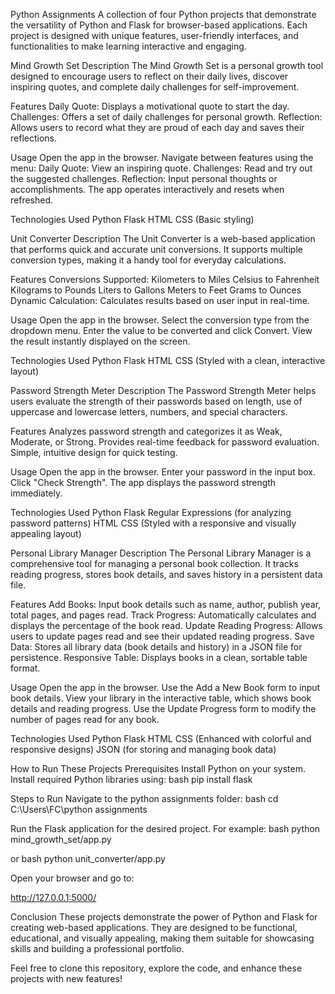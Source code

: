 Python Assignments
A collection of four Python projects that demonstrate the versatility of Python and Flask for browser-based applications. Each project is designed with unique features, user-friendly interfaces, and functionalities to make learning interactive and engaging.

 Mind Growth Set
Description
The Mind Growth Set is a personal growth tool designed to encourage users to reflect on their daily lives, discover inspiring quotes, and complete daily challenges for self-improvement.

Features
 Daily Quote: Displays a motivational quote to start the day.
 Challenges: Offers a set of daily challenges for personal growth.
 Reflection: Allows users to record what they are proud of each day and saves their reflections.

Usage
 Open the app in the browser.
 Navigate between features using the menu:
 Daily Quote: View an inspiring quote.
 Challenges: Read and try out the suggested challenges.
 Reflection: Input personal thoughts or accomplishments.
 The app operates interactively and resets when refreshed.

Technologies Used
 Python
 Flask
 HTML
 CSS (Basic styling)

Unit Converter
Description
The Unit Converter is a web-based application that performs quick and accurate unit conversions. It supports multiple conversion types, making it a handy tool for everyday calculations.

Features
 Conversions Supported:
 Kilometers to Miles
 Celsius to Fahrenheit
 Kilograms to Pounds
 Liters to Gallons
 Meters to Feet
 Grams to Ounces
 Dynamic Calculation: Calculates results based on user input in real-time.

Usage
 Open the app in the browser.
 Select the conversion type from the dropdown menu.
 Enter the value to be converted and click Convert.
 View the result instantly displayed on the screen.

Technologies Used 
 Python
 Flask
 HTML
 CSS (Styled with a clean, interactive layout)

 Password Strength Meter
Description
The Password Strength Meter helps users evaluate the strength of their passwords based on length, use of uppercase and lowercase letters, numbers, and special characters.

Features
 Analyzes password strength and categorizes it as Weak, Moderate, or Strong.
 Provides real-time feedback for password evaluation.
 Simple, intuitive design for quick testing.

Usage
 Open the app in the browser.
 Enter your password in the input box.
 Click "Check Strength".
 The app displays the password strength immediately.

Technologies Used
 Python
 Flask
 Regular Expressions (for analyzing password patterns)
 HTML
 CSS (Styled with a responsive and visually appealing layout)

 Personal Library Manager
Description
The Personal Library Manager is a comprehensive tool for managing a personal book collection. It tracks reading progress, stores book details, and saves history in a persistent data file.

Features
 Add Books: Input book details such as name, author, publish year, total pages, and pages read.
 Track Progress: Automatically calculates and displays the percentage of the book read.
 Update Reading Progress: Allows users to update pages read and see their updated reading progress.
 Save Data: Stores all library data (book details and history) in a JSON file for persistence.
 Responsive Table: Displays books in a clean, sortable table format.

Usage
 Open the app in the browser.
 Use the Add a New Book form to input book details.
 View your library in the interactive table, which shows book details and reading progress.
 Use the Update Progress form to modify the number of pages read for any book.

Technologies Used
 Python
 Flask
 HTML
 CSS (Enhanced with colorful and responsive designs)
 JSON (for storing and managing book data)

How to Run These Projects
Prerequisites
 Install Python on your system.
 Install required Python libraries using:
  bash
  pip install flask
  
 Steps to Run
 Navigate to the python assignments folder:
   bash
   cd C:\Users\FC\python assignments
   
 Run the Flask application for the desired project. For example:
   bash
   python mind_growth_set/app.py
   
   or
   bash
   python unit_converter/app.py
   
 Open your browser and go to:
   
   http://127.0.0.1:5000/
   



Conclusion
These projects demonstrate the power of Python and Flask for creating web-based applications. They are designed to be functional, educational, and visually appealing, making them suitable for showcasing skills and building a professional portfolio.

Feel free to clone this repository, explore the code, and enhance these projects with new features!
